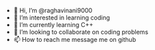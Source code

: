 - 👋 Hi, I’m @raghavinani9000
- 👀 I’m interested in learning coding
- 🌱 I’m currently learning C++
- 💞️ I’m looking to collaborate on coding problems
- 📫 How to reach me message me on github

<!---
raghavinani9000/raghavinani9000 is a ✨ special ✨ repository because its `README.md` (this file) appears on your GitHub profile.
You can click the Preview link to take a look at your changes.
--->
